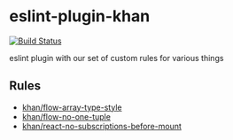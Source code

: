 # eslint-plugin-khan

[![Build Status](https://travis-ci.org/Khan/eslint-plugin-khan.svg?branch=master)](https://travis-ci.org/Khan/eslint-plugin-khan)

eslint plugin with our set of custom rules for various things

## Rules

- [khan/flow-array-type-style](docs/flow-array-type-style.md)
- [khan/flow-no-one-tuple](docs/flow-no-one-tuple.md)
- [khan/react-no-subscriptions-before-mount](docs/react-no-subscriptions-before-mount.md)

